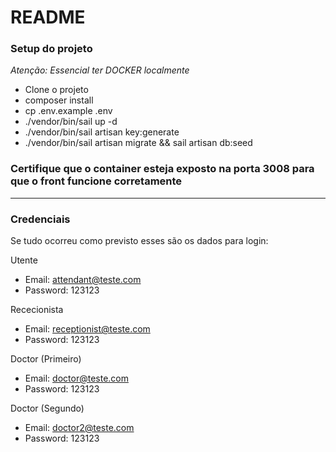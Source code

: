 # README #

### Setup do projeto ###

*Atenção:  Essencial ter DOCKER localmente*

* Clone o projeto
* composer install
* cp .env.example .env
* ./vendor/bin/sail up -d
* ./vendor/bin/sail artisan key:generate
* ./vendor/bin/sail artisan migrate && sail artisan db:seed

### Certifique que o container esteja exposto na porta 3008 para que o front funcione corretamente ###

---

### Credenciais ###

Se tudo ocorreu como previsto esses são os dados para login:

Utente
- Email: attendant@teste.com
- Password: 123123

Rececionista
- Email: receptionist@teste.com
- Password: 123123

Doctor (Primeiro)
- Email: doctor@teste.com
- Password: 123123

Doctor (Segundo)
- Email: doctor2@teste.com
- Password: 123123
